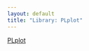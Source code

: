 ```yaml
---
layout: default
title: "Library: PLplot"
---
```


[PLplot](http://plplot.sourceforge.net/index.php)

